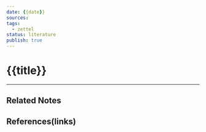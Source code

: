 ```yaml
---
date: {{date}}
sources: 
tags:
  - zettel
status: literature
publish: true
---
```

# {{title}}


---
## Related Notes

## References(links)
